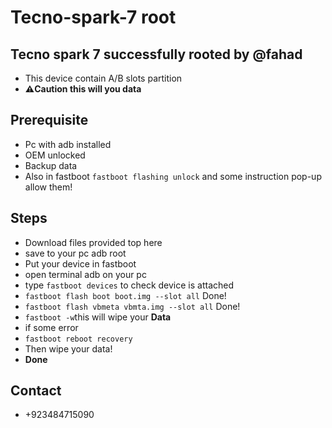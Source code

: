 # Tecno-spark-7 root 
## Tecno spark 7 successfully rooted by @fahad
- This device contain A/B slots partition
- **⚠️Caution this will you data**
## Prerequisite
- Pc with adb installed
- OEM unlocked 
- Backup data 
- Also in fastboot ``fastboot flashing unlock`` and some instruction pop-up allow them!

## Steps
- Download files provided top here
- save to your pc adb root 
- Put your device in fastboot 
- open terminal adb on your pc 
- type ``fastboot devices`` to check device is attached
- ``fastboot flash boot boot.img --slot all`` Done!
- ``fastboot flash vbmeta vbmta.img --slot all`` Done!
- ``fastboot -w``this will wipe your **Data**
- if some error
- ``fastboot reboot recovery``
- Then wipe your data!
- **Done**
## Contact 
- +923484715090
